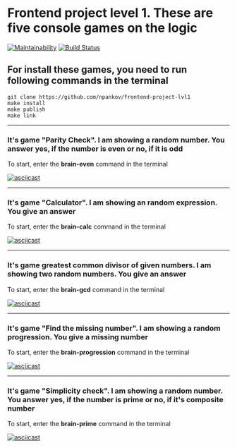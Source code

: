 # Frontend project level 1. These are five console games on the logic

[![Maintainability](https://api.codeclimate.com/v1/badges/a99a88d28ad37a79dbf6/maintainability)](https://codeclimate.com/github/codeclimate/codeclimate/maintainability)
[![Build Status](https://travis-ci.com/npankov/frontend-project-lvl1.svg?branch=master)](https://travis-ci.com/npankov/frontend-project-lvl1)

## For install these games, you need to run following commands in the terminal

    git clone https://github.com/npankov/frontend-project-lvl1
    make install
    make publish
    make link
---

### It's game "Parity Check". I am showing a random number. You answer yes, if the number is even or no, if it is odd
To start, enter the **brain-even** command in the terminal

[![asciicast](https://asciinema.org/a/tXl61dTwZ7wMo2LdlREsLZZFQ.svg)](https://asciinema.org/a/tXl61dTwZ7wMo2LdlREsLZZFQ)

---

### It's game "Calculator". I am showing an random expression. You give an answer
To start, enter the **brain-calc** command in the terminal

[![asciicast](https://asciinema.org/a/2hEu7mYkrwUzKFtLUwdv62x8W.svg)](https://asciinema.org/a/2hEu7mYkrwUzKFtLUwdv62x8W)

---

### It's game greatest common divisor of given numbers. I am showing two random numbers. You give an answer
To start, enter the **brain-gcd** command in the terminal

[![asciicast](https://asciinema.org/a/AzdCTlSGCTHZI3IEgrLxsPSTc.svg)](https://asciinema.org/a/AzdCTlSGCTHZI3IEgrLxsPSTc)

---

### It's game "Find the missing number". I am showing a random progression. You give a missing number
To start, enter the **brain-progression** command in the terminal

[![asciicast](https://asciinema.org/a/jpm6YMS6AeZYbwyYRNUa9NaTC.svg)](https://asciinema.org/a/jpm6YMS6AeZYbwyYRNUa9NaTC)

---

### It's game "Simplicity check". I am showing a random number. You answer yes, if the number is prime or no, if it's composite number
To start, enter the **brain-prime** command in the terminal

[![asciicast](https://asciinema.org/a/5aMOHNCZs1oXtBEblxgo0Ytqk.svg)](https://asciinema.org/a/5aMOHNCZs1oXtBEblxgo0Ytqk)

